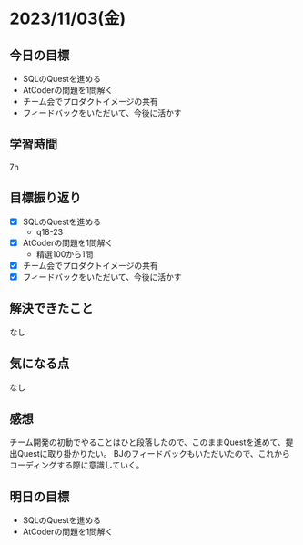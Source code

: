 # 2023/11/03(金)

## 今日の目標
- SQLのQuestを進める
- AtCoderの問題を1問解く
- チーム会でプロダクトイメージの共有
- フィードバックをいただいて、今後に活かす

## 学習時間
7h

## 目標振り返り
* [x] SQLのQuestを進める
  * q18-23
* [x] AtCoderの問題を1問解く
  * 精選100から1問
* [x] チーム会でプロダクトイメージの共有
* [x] フィードバックをいただいて、今後に活かす

## 解決できたこと
なし

## 気になる点
なし

## 感想
チーム開発の初動でやることはひと段落したので、このままQuestを進めて、提出Questに取り掛かりたい。
BJのフィードバックもいただいたので、これからコーディングする際に意識していく。

## 明日の目標
- SQLのQuestを進める
- AtCoderの問題を1問解く